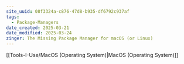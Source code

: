 ```yaml
---
site_uuid: 08f3324a-c876-47d8-b935-df6792c937af
tags:
  - Package-Managers
date_created: 2025-03-21
date_modified: 2025-03-24
zinger: The Missing Package Manager for macOS (or Linux)
---
```

[[Tools-I-Use/MacOS (Operating System)|MacOS (Operating System)]]
